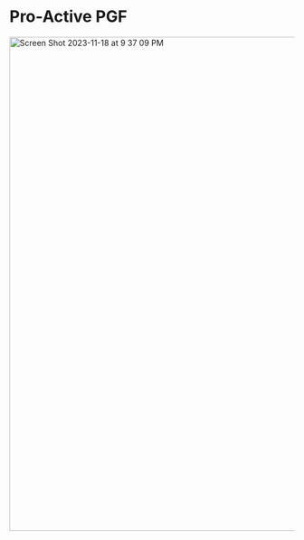 # Pro-Active PGF

<img width="874" alt="Screen Shot 2023-11-18 at 9 37 09 PM" src="https://github.com/jdubpark/WordRealmForGood/assets/35550889/41f8b30a-285e-48a6-9adb-6d40206310b8">
<br>

